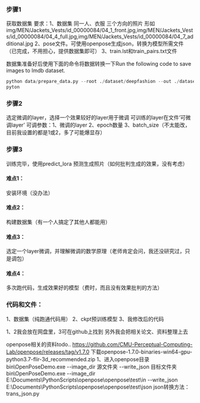 ### 步骤1
获取数据集
要求：1、数据集 同一人、衣服  三个方向的照片
形如
img/MEN/Jackets_Vests/id_00000084/04_1_front.jpg,img/MEN/Jackets_Vests/id_00000084/04_4_full.jpg,img/MEN/Jackets_Vests/id_00000084/04_7_additional.jpg
2、pose文件。可使用openpose生成json，转换为模型所需文件（已完成，不用担心，提供数据集即可）
3、train.lst和train_pairs.txt文件

数据集准备好后使用下面的命令将数据转换一下Run the following code to save images to lmdb dataset.
  ```python
python data/prepare_data.py --root ./dataset/deepfashion --out ./dataset/deepfashion
pyton
  ```

### 步骤2
选定微调的layer，选择一个效果较好的layer用于微调
可训练的layer在文件‘可微调layer’
可调参数：1、微调的layer
2、epoch数量
3、batch_size（不太能改，目前我设置的都是1或2，多了可能爆显存）

### 步骤3
训练完毕，使用predict_lora 预测生成照片（如何批判生成的效果，没有考虑）


#### 难点1：
安装环境（没办法）
#### 难点2：
构建数据集（有一个人搞定了其他人都能用）
#### 难点3：
选定一个layer微调，并理解微调的数学原理（老师肯定会问，我还没研究过，只是调包）
#### 难点4：
多次跑代码，生成效果好的模型（费时，而且没有效果批判的方法）


### 代码和文件：
1、数据集（纯跑通代码用）
2、ckpt预训练模型
3、我修改后的代码

1、2我会放在网盘里，3可在github上找到
另外我会把相关论文、资料整理上去

openpose相关的资料todo..
https://github.com/CMU-Perceptual-Computing-Lab/openpose/releases/tag/v1.7.0
下载openpose-1.7.0-binaries-win64-gpu-python3.7-flir-3d_recommended.zip
1、进入openpose目录
bin\OpenPoseDemo.exe --image_dir 源文件夹   --write_json 目标文件夹
bin\OpenPoseDemo.exe --image_dir E:\Documents\PythonScripts\openpose\openpose\test\in   --write_json E:\Documents\PythonScripts\openpose\openpose\test\json
json转换方法：trans_json.py 